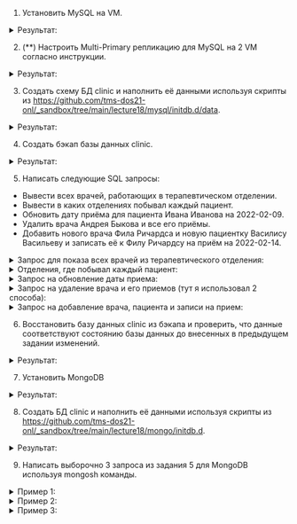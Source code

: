 1. Установить MySQL на VM.

<details><summary>Результат:</summary>
  
Установка:

![image](https://github.com/tms-dos21-onl/aleksey-ivanishchev/assets/93286236/2fe9d57c-7321-4f0c-a0ff-f0b3023a1134)

Проверка статуса:

![image](https://github.com/tms-dos21-onl/aleksey-ivanishchev/assets/93286236/bd56a09e-b2a1-476f-bb91-89972563c789)

</details>

2. (**) Настроить Multi-Primary репликацию для MySQL на 2 VM согласно инструкции.

<details><summary>Результат:</summary>
</details>

3. Создать схему БД clinic и наполнить её данными используя скрипты из https://github.com/tms-dos21-onl/_sandbox/tree/main/lecture18/mysql/initdb.d/data.

<details><summary>Результат:</summary>
  
Вхожу в MySQL:

![image](https://github.com/tms-dos21-onl/aleksey-ivanishchev/assets/93286236/48f801a9-df3f-4941-b5cd-88d7c76e4cf1)

Создаю БД и проверяю (как потом увидел в скрипте уже было написано создание новый БД )) ):

![image](https://github.com/tms-dos21-onl/aleksey-ivanishchev/assets/93286236/62923465-ff6f-471d-afa7-a350c05e27ad)

![image](https://github.com/tms-dos21-onl/aleksey-ivanishchev/assets/93286236/7cacf40e-a221-4e16-a90e-b7643f9ccf36)

Следующие шаги делал, потому как предыдущие ДЗ еще не сделал))
Для скачивания репозитория создал SSH ключ для гита:

![image](https://github.com/tms-dos21-onl/aleksey-ivanishchev/assets/93286236/bf9917f7-3027-49fd-8570-9d6a6ca0372f)

Отсюда его забрал и добавил в свой профиль на гите:

![image](https://github.com/tms-dos21-onl/aleksey-ivanishchev/assets/93286236/f818e681-6c44-4ab1-a7cf-0d2ba82fd093)

Скачал репозиторий:

![image](https://github.com/tms-dos21-onl/aleksey-ivanishchev/assets/93286236/ce1d17fb-7887-42a7-9a4c-bdb4f5f99a7d)

Заполняю БД (также и со вторым файлом):

![image](https://github.com/tms-dos21-onl/aleksey-ivanishchev/assets/93286236/1eb3e762-a691-43f3-9848-58e8fb475173)

Проверка заполненности БД:

![image](https://github.com/tms-dos21-onl/aleksey-ivanishchev/assets/93286236/3d739b67-90ac-4b1f-bc88-05a86090c026)

</details>

4. Создать бэкап базы данных clinic.

<details><summary>Результат:</summary>
  
Данной командой создаю резервную копию своей БД, которая содержит SQL-запросы для восстановления БД:

![image](https://github.com/tms-dos21-onl/aleksey-ivanishchev/assets/93286236/e3524e18-eaa7-492d-9288-229c77de9b8b)

Такой командой можно создать сразу архив: sudo mysqldump -u root -p clinic | gzip > $HOME/backup_clinic.sql.gz

</details>

5. Написать следующие SQL запросы:
- Вывести всех врачей, работающих в терапевтическом отделении.
- Вывести в каких отделениях побывал каждый пациент.
- Обновить дату приёма для пациента Ивана Иванова на 2022-02-09.
- Удалить врача Андрея Быкова и все его приёмы.
- Добавить нового врача Фила Ричардса и новую пациентку Василису Васильеву и записать её к Филу Ричардсу на приём на 2022-02-14.

<details><summary>Запрос для показа всех врачей из терапевтического отделения:</summary>
  
```
SELECT doc.FirstName, doc.LastName, d.Name, j.Title
FROM Job AS j 
JOIN Department AS d 
ON j.Department_id = d.id
JOIN Doctor AS doc
ON j.Doctor_id = doc.id
WHERE d.Name = 'Терапевтический';
```
![image](https://github.com/tms-dos21-onl/aleksey-ivanishchev/assets/93286236/320544f8-bbdd-4e34-bc16-f2ed9f056e37)
  
</details>

<details><summary>Отделения, где побывал каждый пациент:</summary>

```
SELECT p.FirstName, p.LastName, d.Name, r.Number
FROM Appointment AS a
JOIN Patient AS p
ON a.Patient_id = p.id
JOIN Room AS r
ON a.Room_id = r.id
JOIN Department AS d
ON r.Department_id = d.id;
```
![image](https://github.com/tms-dos21-onl/aleksey-ivanishchev/assets/93286236/26f98dd9-6091-4371-bb03-5f1be444a5ea)

</details>

<details><summary>Запрос на обновление даты приема:</summary>
  
```
UPDATE Appointment
SET Date = '2022-02-09'
WHERE Patient_id = (
SELECT id
FROM Patient
WHERE FirstName = 'Иван'
AND LastName = 'Иванов'
);
```
![image](https://github.com/tms-dos21-onl/aleksey-ivanishchev/assets/93286236/b45172e1-099c-499c-bf90-ef76552f26a2)
  
</details>

<details><summary>Запрос на удаление врача и его приемов (тут я использовал 2 способа):</summary>

- первый это удалить данные из таблицы, которые ссылаются на родительскую по Foreign Key, в данном случае Doctor_id
```
DELETE a FROM Appointment AS a
JOIN Doctor AS d ON a.Doctor_id = d.id
WHERE d.FirstName = 'Андрей' 
AND d.LastName = 'Быков';
```
![image](https://github.com/tms-dos21-onl/aleksey-ivanishchev/assets/93286236/27fe0280-8a8a-443e-99ac-9f4ccfeb4b12)
![image](https://github.com/tms-dos21-onl/aleksey-ivanishchev/assets/93286236/fd0ee2f2-1356-4070-9bf3-585a0dd9abbe)

Но дальнейший шаг не будет выполнен, потому как есть еще 1 связь:
```
DELETE a FROM Appointment AS a
JOIN Doctor AS d ON a.Doctor_id = d.id
WHERE d.FirstName = 'Андрей' 
AND d.LastName = 'Быков';
```
![image](https://github.com/tms-dos21-onl/aleksey-ivanishchev/assets/93286236/064b26cf-f14a-4ca8-bc1a-56f49a6bf679)

- тут уже использую второй способ каскадным удалением (удаляются данные зависимые от родительских):
```
ALTER TABLE Job DROP FOREIGN KEY Doctor_id;
ALTER TABLE Job ADD CONSTRAINT Doctor_id FOREIGN KEY (Doctor_id) REFERENCES Doctor(id) ON DELETE CASCADE;
```
![image](https://github.com/tms-dos21-onl/aleksey-ivanishchev/assets/93286236/00de0ccd-e75d-4900-8f38-94922a6dcfa1)
![image](https://github.com/tms-dos21-onl/aleksey-ivanishchev/assets/93286236/2989688d-3564-4fd7-8104-8ab64f0c42dd)
P.S. Отдельно команды удалить не получалось, как понимаю из-за того, что, при создании таблицы, к внешнему ключу по-умолчанию применяется свойство целосности "ON DELETE RESTRICT"

</details>

<details><summary>Запрос на добавление врача, пациента и записи на прием:</summary>

Так как при создании таблиц были заданы св-ва NOT NULL, мне тоже нужно указать все данные:
```
INSERT INTO Doctor (id, FirstName, LastName, BirthDate, Telephone, Email)
VALUES (7, 'Фил', 'Ричардс', '2000-01-01', '+37533XXXXXXX', 'phil.richards@clinic.com');
```
![image](https://github.com/tms-dos21-onl/aleksey-ivanishchev/assets/93286236/cd497f9d-efa2-4006-9c88-99ec2d743b3c)
```
INSERT INTO Patient (id, FirstName, LastName, BirthDate, Address, Telephone, Email)
VALUES (6, 'Василиса', 'Васильева', '2010-12-31', 'Атлантида', '+37525XXXXXXX', 'vasilisa.vasilieva@example.com');
```
![image](https://github.com/tms-dos21-onl/aleksey-ivanishchev/assets/93286236/c8f023c9-9f8c-46cd-9c2f-23bf73d35781)

```
INSERT INTO Appointment (id, Patient_id, Doctor_id, Date, Room_id)
VALUES (
6,
(SELECT id FROM Patient WHERE Patient.FirstName = 'Василиса' AND Patient.LastName = 'Васильева'),
(SELECT id FROM Doctor WHERE Doctor.FirstName = 'Фил' AND Doctor.LastName = 'Ричардс'),
'2022-02-14',
'5'
);
```
![image](https://github.com/tms-dos21-onl/aleksey-ivanishchev/assets/93286236/57e94515-e089-4809-bf11-95c5b29ecd01)

</details>

6. Восстановить базу данных clinic из бэкапа и проверить, что данные соответствуют состоянию базы данных до внесенных в предыдущем задании изменений.

<details><summary>Результат:</summary>
Восстанавливаю с помощью имеющегося файла и проверяю:
  
```
sudo mysql -u root -p clinic < backup_clinic.sql
```
  
![image](https://github.com/tms-dos21-onl/aleksey-ivanishchev/assets/93286236/2a1953ed-3dd1-48c1-8edc-72e423fe3477)
  
![image](https://github.com/tms-dos21-onl/aleksey-ivanishchev/assets/93286236/418ef435-8b73-47c5-82df-8121f7f378a2)
                        
</details>

7. Установить MongoDB

<details><summary>Результат:</summary>
  
  Устанавливаю зависимости:
  ```
  sudo apt update
  sudo apt install dirmngr gnupg apt-transport-https ca-certificates software-properties-common
  ```
  ![image](https://github.com/tms-dos21-onl/aleksey-ivanishchev/assets/93286236/9e312dc2-6a99-411b-be56-b86fe5f3a127)
Добавляю репозиторий MongoDB
```
echo "deb [ arch=amd64,arm64 ] https://repo.mongodb.org/apt/ubuntu focal/mongodb-org/5.0 multiverse" | sudo tee /etc/apt/sources.list.d/mongodb-org-5.0.list
```
![image](https://github.com/tms-dos21-onl/aleksey-ivanishchev/assets/93286236/3ad6803d-6656-44e1-b660-15e904bfda47)

Не совсем понятный для меня следующий шаг по импортированию ключаЮ который во всех инструкциях также выполняется с ошибкой
```
wget -qO - https://www.mongodb.org/static/pgp/server-5.0.asc | sudo apt-key add -
```
![image](https://github.com/tms-dos21-onl/aleksey-ivanishchev/assets/93286236/56fb15f1-c2c4-43a0-874b-7b13d12c643f)

На этапе самой установки возникла проблема несовместимости версий, решилась следующей командой
```
sudo wget http://archive.ubuntu.com/ubuntu/pool/main/o/openssl/libssl1.1_1.1.1f-1ubuntu2_amd64.deb
sudo dpkg -i libssl1.1_1.1.1f-1ubuntu2_amd64.deb
```
![image](https://github.com/tms-dos21-onl/aleksey-ivanishchev/assets/93286236/cb2ab235-37c1-4152-b533-5a7036f15ab6)

![image](https://github.com/tms-dos21-onl/aleksey-ivanishchev/assets/93286236/22cb341e-167b-43e8-902d-c57e7d971bcd)

![image](https://github.com/tms-dos21-onl/aleksey-ivanishchev/assets/93286236/2d9a783b-9cd4-4480-b00c-33a00ddb0df1)

Проверка:

![image](https://github.com/tms-dos21-onl/aleksey-ivanishchev/assets/93286236/aad50284-c01c-4349-9a46-1f3ead350d54)

</details>

8. Создать БД clinic и наполнить её данными используя скрипты из https://github.com/tms-dos21-onl/_sandbox/tree/main/lecture18/mongo/initdb.d.

<details><summary>Результат:</summary>
  Вхожу в MongoDB:
  
  ![image](https://github.com/tms-dos21-onl/aleksey-ivanishchev/assets/93286236/a8afd7d5-b635-4212-b3ad-d7b1f4e63cfb)

Создаю БД 2 командами:

![image](https://github.com/tms-dos21-onl/aleksey-ivanishchev/assets/93286236/10e64258-91b7-4b1b-8ec0-f9f5de178f79)

Запуск скриптов и проверка:

![image](https://github.com/tms-dos21-onl/aleksey-ivanishchev/assets/93286236/014a8e1c-d626-4517-ae99-660484a514e2)

Удалил лишнюю коллекцию и вывел данные из одной из коллекций :)

![image](https://github.com/tms-dos21-onl/aleksey-ivanishchev/assets/93286236/ae5aa997-6846-41c6-9eee-a058c0f90476)

</details>

9. Написать выборочно 3 запроса из задания 5 для MongoDB используя mongosh команды.

<details><summary>Пример 1:</summary>
  Выборка данных, до и после:
  
  ![image](https://github.com/tms-dos21-onl/aleksey-ivanishchev/assets/93286236/b2b40a6a-8add-4a8b-b75b-ddd07c17706b)

```
db.job.find({Title: {$ne: "Заведующий"}}, {_id: 0, id: 0}).sort({Doctor_id: -1})
```
![image](https://github.com/tms-dos21-onl/aleksey-ivanishchev/assets/93286236/15ebddb1-e4ed-42fb-842b-5e4e7ca97bc1)

Вывелись данные по работникам у которых должность не Заведующий, с сортировкой по убывания Doctor_id, без полей _id и id
</details>

<details><summary>Пример 2:</summary>
</details>

<details><summary>Пример 3:</summary>
</details>
